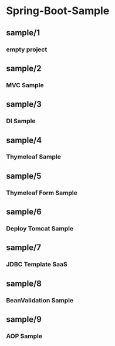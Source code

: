 # Spring-Boot-Sample


## sample/1

### empty project

## sample/2

### MVC Sample

## sample/3

### DI Sample

## sample/4

### Thymeleaf Sample

## sample/5

### Thymeleaf Form Sample

## sample/6

### Deploy Tomcat Sample


## sample/7


### JDBC Template SaaS


## sample/8

### BeanValidation Sample

## sample/9

### AOP Sample
